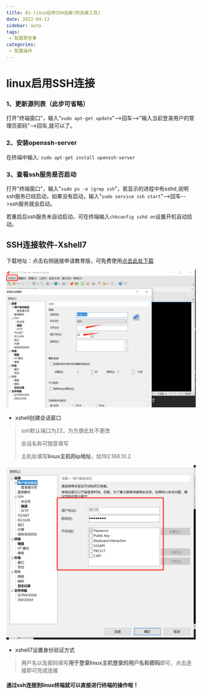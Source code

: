 ```yaml
---
title: 01-linux启用SSH连接(附连接工具)
date: 2022-04-13
sidebar: auto
tags:
 - 配置那些事
categories: 
 - 配置操作
---
```


# **linux启用SSH连接**

### 1、更新源列表（此步可省略）

打开"终端窗口"，输入"`sudo apt-get update`"-->回车-->"输入当前登录用户的管理员密码"-->回车,就可以了。

### 2、安装openssh-server

在终端中输入: `sudo apt-get install openssh-server`

### 3、查看ssh服务是否启动

打开"终端窗口"，输入"`sudo ps -e |grep ssh`"，若显示的进程中有sshd,说明ssh服务已经启动，如果没有启动，输入"`sudo service ssh start`"-->回车-->ssh服务就会启动。

若重启后ssh服务未自动启动，可在终端输入`chkconfig sshd on`设置开机自动启动。

## **SSH连接软件-Xshell7**

下载地址：点击右侧链接申请教育版，可免费使用<u>[点击此处下载](https://www.xshell.com/zh/free-for-home-school/)</u>

![](./picture/01_1.png)

- xshell创建会话窗口

> ssh默认端口为22，为方便此处不更改
> 
> 会话名称可随意填写
> 
> 主机处填写**linux主机的ip地址**，如192.168.10.2

![](./picture/01_2.png)

- xshell7设置身份验证方式

> 用户名以及密码填写**用于登录linux主机登录的用户名和密码**即可，点击连接即可完成连接

#### **通过ssh连接到linux终端就可以直接进行终端的操作啦！**